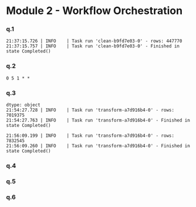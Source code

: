 # Module 2 - Workflow Orchestration

### q.1

```console
21:37:15.726 | INFO    | Task run 'clean-b9fd7e03-0' - rows: 447770
21:37:15.757 | INFO    | Task run 'clean-b9fd7e03-0' - Finished in state Completed()
```

### q.2

```0 5 1 * *```

### q.3
```console
dtype: object
21:54:27.728 | INFO    | Task run 'transform-a7d916b4-0' - rows: 7019375
21:54:27.763 | INFO    | Task run 'transform-a7d916b4-0' - Finished in state Completed()

21:56:09.199 | INFO    | Task run 'transform-a7d916b4-0' - rows: 7832545
21:56:09.260 | INFO    | Task run 'transform-a7d916b4-0' - Finished in state Completed()
```
### q.4

### q.5

### q.6